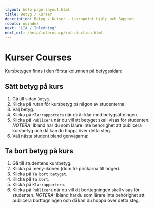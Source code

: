 ```yaml
---
layout: help-page-layout.html
title: Betyg / Kurser
description: Betyg / Kurser - Learnpoint Hjälp och Support
robots: noindex
next: "LIA / Inledning"
next_url: /help/internship/introduction.html
---
```


<h1>
    <span lang="sv">Kurser</span>
    <span lang="en">Courses</span>
</h1>

<!-- only-in-swedish.html -->

Kursbetygen finns i den första kolumnen på betygssidan:

<!-- desktop-screenshot.html, { src: "_assets/course-grades-in-gradebook.png", alt: "Kursbetyg på betygssidan", theme: "light" } -->


## Sätt betyg på kurs

1. Gå till sidan `Betyg`.
2. Klicka på rutan för kursbetyg på någon av studenterna.
3. Välj betyg.
4. Klicka på `Klarrapportera` när du är klar med betygsättningen.
5. Klicka på `Publicera` när du vill att betyget skall visas för studenten. *NOTERA:* Ibland har du som lärare inte behörighet att publicera kursbetyg och då kan du hoppa över detta steg.
6. Välj nästa student bland genvägarna:

<!-- desktop-recording.html, { src: "_assets/grade-course.mp4", alt: "Sätt betyg på kurs", theme: "light" } -->


## Ta bort betyg på kurs

1. Gå till studentens kursbetyg.
2. Klicka på meny-ikonen (dom tre prickarna till höger).
3. Klicka på `Ta bort betyget`.
4. Klicka på `Ta bort`.
5. Klicka på `Klarrapportera`.
6. Klicka på `Publicera` när du vill att borttagningen skall visas för studenten. *NOTERA:* Ibland har du som lärare inte behörighet att publicera borttagningen och då kan du hoppa över detta steg.

<!-- desktop-recording.html, { src: "_assets/delete-course-grade.mp4", alt: "Ta bort kursbetyg", theme: "light" } -->
